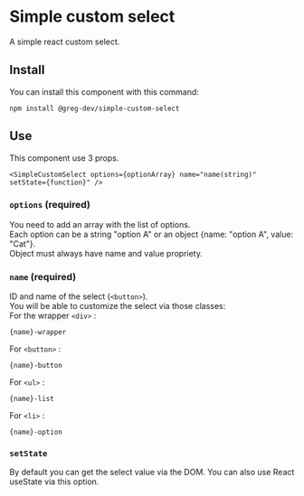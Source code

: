# Simple custom select

A simple react custom select.

## Install

You can install this component with this command:
```
npm install @greg-dev/simple-custom-select
```

## Use

This component use 3 props.

```
<SimpleCustomSelect options={optionArray} name="name(string)" setState={function}" />
```

### `options` (required)

You need to add an array with the list of options.\
Each option can be a string "option A" or an object {name: "option A", value: "Cat"}.\
Object must always have name and value propriety.

### `name`  (required)

ID and name of the select (`<button>`).\
You will be able to customize the select via those classes:\
For the wrapper `<div>` :
```
{name}-wrapper
```
For `<button>` :
```
{name}-button
```
For `<ul>` :
```
{name}-list
```
For `<li>` :
```
{name}-option
```

### `setState`

By default you can get the select value via the DOM. You can also use React useState via this option.